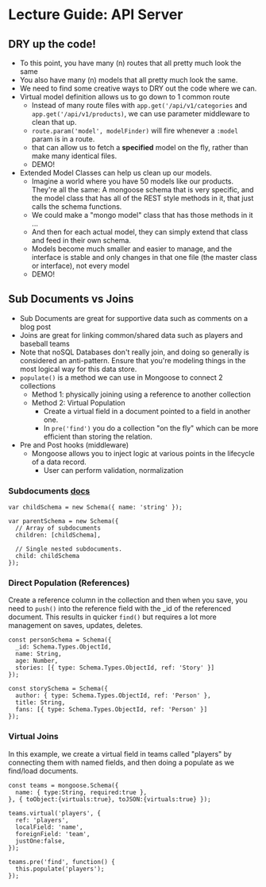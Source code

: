 # Lecture Guide: API Server

## DRY up the code!
  * To this point, you have many (n) routes that all pretty much look the same
  * You also have many (n) models that all pretty much look the same.
  * We need to find some creative ways to DRY out the code where we can.
* Virtual model definition allows us to go down to 1 common route
  * Instead of many route files with `app.get('/api/v1/categories` and `app.get('/api/v1/products)`, we can use parameter middleware to clean that up.
  * `route.param('model', modelFinder)` will fire whenever a `:model` param is in a route.
  * that can allow us to fetch a **specified** model on the fly, rather than make many identical files.
  * DEMO!
* Extended Model Classes can help us clean up our models.
  * Imagine a world where you have 50 models like our products. They're all the same: A mongoose schema that is very specific, and the model class that has all of the REST style methods in it, that just calls the schema functions.
  * We could make a "mongo model" class that has those methods in it ...
  * And then for each actual model, they can simply extend that class and feed in their own schema.
  * Models become much smaller and easier to manage, and the interface is stable and only changes in that one file (the master class or interface), not every model
  * DEMO!

## Sub Documents vs Joins
  * Sub Documents are great for supportive data such as comments on a blog post
  * Joins are great for linking common/shared data such as players and baseball teams
* Note that noSQL Databases don't really join, and doing so generally is considered an anti-pattern. Ensure that you're modeling things in the most logical way for this data store.
* `populate()` is a method we can use in Mongoose to connect 2 collections
  * Method 1: physically joining using a reference to another collection
  * Method 2: Virtual Population
    * Create a virtual field in a document pointed to a field in another one.
    * In `pre('find')` you do a collection "on the fly" which can be more efficient than storing the relation.
* Pre and Post hooks (middleware)
  * Mongoose allows you to inject logic at various points in the lifecycle of a data record.
    * User can perform validation, normalization
    
    
### Subdocuments [docs](https://mongoosejs.com/docs/subdocs.html)
```
var childSchema = new Schema({ name: 'string' });

var parentSchema = new Schema({
  // Array of subdocuments
  children: [childSchema],
  
  // Single nested subdocuments.
  child: childSchema
});
```

### Direct Population (References)
Create a reference column in the collection and then when you save, you need to `push()` into the reference field with the _id of the referenced document.  This results in quicker `find()` but requires a lot more management on saves, updates, deletes.

```
const personSchema = Schema({
  _id: Schema.Types.ObjectId,
  name: String,
  age: Number,
  stories: [{ type: Schema.Types.ObjectId, ref: 'Story' }]
});

const storySchema = Schema({
  author: { type: Schema.Types.ObjectId, ref: 'Person' },
  title: String,
  fans: [{ type: Schema.Types.ObjectId, ref: 'Person' }]
});
```

### Virtual Joins

In this example, we create a virtual field in teams called "players" by connecting them with named fields, and then doing a populate as we find/load documents.
```
const teams = mongoose.Schema({
  name: { type:String, required:true },
}, { toObject:{virtuals:true}, toJSON:{virtuals:true} });

teams.virtual('players', {
  ref: 'players',
  localField: 'name',
  foreignField: 'team',
  justOne:false,
});

teams.pre('find', function() {
  this.populate('players');
});

```

